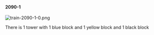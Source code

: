 #### 2090-1
![train-2090-1-0.png](https://github.com/lil-lab/nlvr/raw/master/nlvr/train/images/45/train-2090-1-0.png "train-2090-1-0.png")

There is 1 tower with 1 blue block and 1 yellow block and 1 black block
